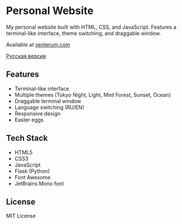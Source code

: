 # Personal Website

My personal website built with HTML, CSS, and JavaScript. Features a terminal-like interface, theme switching, and draggable window.

Available at [venterum.com](https://venterum.com)

[Русская версия](README_RU.md)

## Features

- Terminal-like interface
- Multiple themes (Tokyo Night, Light, Mint Forest, Sunset, Ocean)
- Draggable terminal window
- Language switching (RU/EN)
- Responsive design
- Easter eggs

## Tech Stack

- HTML5
- CSS3
- JavaScript
- Flask (Python)
- Font Awesome
- JetBrains Mono font

## License

MIT License
